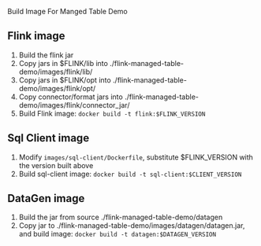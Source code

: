 Build Image For Manged Table Demo

## Flink image
1. Build the flink jar
2. Copy jars in $FLINK/lib into ./flink-managed-table-demo/images/flink/lib/
3. Copy jars in $FLINK/opt into ./flink-managed-table-demo/images/flink/opt/
4. Copy connector/format jars into ./flink-managed-table-demo/images/flink/connector_jar/
5. Build Flink image: `docker build -t flink:$FLINK_VERSION`

## Sql Client image
1. Modify `images/sql-client/Dockerfile`, substitute $FLINK_VERSION with the version built above
2. Build sql-client image: `docker build -t sql-client:$CLIENT_VERSION`

## DataGen image
1. Build the jar from source ./flink-managed-table-demo/datagen
2. Copy jar to ./flink-managed-table-demo/images/datagen/datagen.jar, and build image: `docker build -t datagen:$DATAGEN_VERSION`